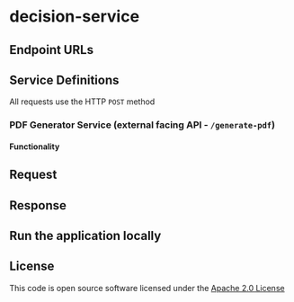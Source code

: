 
# decision-service


## Endpoint URLs


## Service Definitions

All requests use the HTTP `POST` method

### PDF Generator Service (external facing API - `/generate-pdf`)

#### Functionality



## Request


## Response


## Run the application locally



## License

This code is open source software licensed under the [Apache 2.0 License]("http://www.apache.org/licenses/LICENSE-2.0.html")
